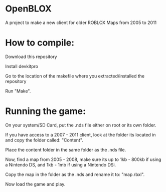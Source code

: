 # OpenBLOX
 A project to make a new client for older ROBLOX Maps from 2005 to 2011

# How to compile:

Download this repository

Install devkitpro

Go to the location of the makefile where you extracted/installed the repository

Run "Make".

# Running the game:
On your system/SD Card, put the .nds file either on root or its own folder.

If you have access to a 2007 - 2011 client, look at the folder its located in and copy the folder called: "Content".

Place the content folder in the same folder as the .nds file.

Now, find a map from 2005 - 2008, make sure its up to 1kb - 800kb if using a Nintendo DS, and 1kb - 1mb if using a Nintendo DSi.

Copy the map in the folder as the .nds and rename it to: "map.rbxl".

Now load the game and play.

